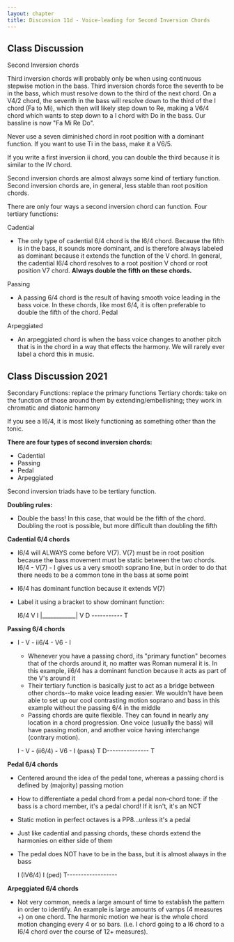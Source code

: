 ```yaml
---
layout: chapter
title: Discussion 11d - Voice-leading for Second Inversion Chords
---
```


## Class Discussion 

Second Inversion chords

Third inversion chords will probably only be when using continuous stepwise motion in the bass. Third inversion chords force the seventh to be in the bass, which must resolve down to the third of the next chord. On a V4/2 chord, the seventh in the bass will resolve down to the third of the I chord (Fa to Mi), which then will likely step down to Re, making a V6/4 chord which wants to step down to a I chord with Do in the bass. Our bassline is now "Fa Mi Re Do".

Never use a seven diminished chord in root position with a dominant function. If you want to use Ti in the bass, make it a V6/5. 

If you write a first inversion ii chord, you can double the third because it is similar to the IV chord.

Second inversion chords are almost always some kind of tertiary function. Second inversion chords are, in general, less stable than root position chords.

There are only four ways a second inversion chord can function. Four tertiary functions:

Cadential

- The only type of cadential 6/4 chord is the I6/4 chord. Because the fifth is in the bass, it sounds more dominant, and is therefore always labeled as dominant because it extends the function of the V chord. In general, the cadential I6/4 chord resolves to a root position V chord or root position V7 chord. **Always double the fifth on these chords.**

Passing

 - A passing 6/4 chord is the result of having smooth voice leading in the bass voice. In these chords, like most 6/4, it is often preferable to double the fifth of the chord.
Pedal

Arpeggiated

- An arpeggiated chord is when the bass voice changes to another pitch that is in the chord in a way that effects the harmony. We will rarely ever label a chord this in music.

## Class Discussion 2021

Secondary Functions: replace the primary functions
Tertiary chords: take on the function of those around them by extending/embellishing; they work in chromatic and diatonic harmony

If you see a I6/4, it is most likely functioning as something other than the tonic.

**There are four types of second inversion chords:**
- Cadential
- Passing
- Pedal
- Arpeggiated

Second inversion triads have to be tertiary function.

**Doubling rules:**
- Double the bass! In this case, that would be the fifth of the chord. Doubling the root is possible, but more difficult than doubling the fifth

**Cadential 6/4 chords**
- I6/4 will ALWAYS come before V(7). V(7) must be in root position because the bass movement must be static between the two chords. I6/4 - V(7) - I gives us a very smooth soprano line, but in order to do that there needs to be a common tone in the bass at some point
- I6/4 has dominant function because it extends V(7)
- Label it using a bracket to show dominant function:
  
    I6/4    V       I
  |____________|
         V
   D -----------    T      

**Passing 6/4 chords**
- I - V - ii6/4 - V6 - I
  - Whenever you have a passing chord, its "primary function" becomes that of the chords around it, no matter was Roman numeral it is. In this example, ii6/4 has a dominant function because it acts as part of the V's around it
  - Their tertiary function is basically just to act as a bridge between other chords--to make voice leading easier. We wouldn't have been able to set up our cool contrasting motion soprano and bass in this example without the passing 6/4 in the middle
  - Passing chords are quite flexible. They can found in nearly any location in a chord progression. One voice (usually the bass) will have passing motion, and another voice having interchange (contrary motion).
  
  I - V - (ii6/4) - V6 - I
           (pass)
  T   D---------------   T
  
**Pedal 6/4 chords**
- Centered around the idea of the pedal tone, whereas a passing chord is defined by (majority) passing motion
- How to differentiate a pedal chord from a pedal non-chord tone: if the bass is a chord member, it's a pedal chord! If it isn't, it's an NCT
- Static motion in perfect octaves is a PP8...unless it's a pedal
- Just like cadential and passing chords, these chords extend the harmonies on either side of them
- The pedal does NOT have to be in the bass, but it is almost always in the bass

  I    (IV6/4)    I
        (ped)
  T------------------       
  
 **Arpeggiated 6/4 chords**
 - Not very common, needs a large amount of time to establish the pattern in order to identify. An example is large amounts of vamps (4 measures +) on one chord. The harmonic motion we hear is the whole chord motion changing every 4 or so bars. (i.e. I chord going to a I6 chord to a I6/4 chord over the course of 12+ measures).
